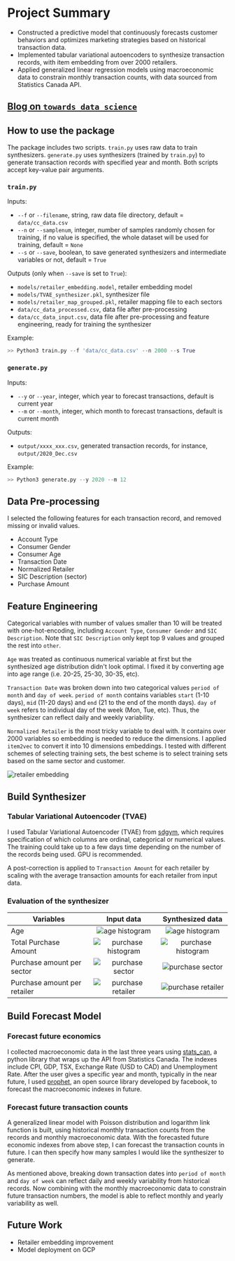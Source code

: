 # Project Summary

* Constructed a predictive model that continuously forecasts customer behaviors and optimizes marketing strategies based on historical transaction data.
* Implemented tabular variational autoencoders to synthesize transaction records, with item embedding from over 2000 retailers.
* Applied generalized linear regression models using macroeconomic data to constrain monthly transaction counts, with data sourced from Statistics Canada API.

## [Blog on `towards data science`](https://towardsdatascience.com/a-deep-learning-based-method-for-synthesizing-data-with-an-application-in-financial-transactions-9c3936423d9a)

## How to use the package

The package includes two scripts. `train.py` uses raw data to train synthesizers. `generate.py` uses synthesizers (trained by `train.py`) to generate transaction records with specified year and month. Both scripts accept key-value pair arguments.

### `train.py`

Inputs: 
  * `--f` or `--filename`, string, raw data file directory, default = `data/cc_data.csv`
  * `--n` or `--samplenum`, integer, number of samples randomly chosen for training, if no value is specified, the whole dataset will be used for training, default = `None`
  * `--s` or `--save`, boolean, to save generated synthesizers and intermediate variables or not, default = `True`
  
Outputs (only when `--save` is set to `True`):
  * `models/retailer_embedding.model`, retailer embedding model
  * `models/TVAE_synthesizer.pkl`, synthesizer file
  * `models/retailer_map_grouped.pkl`, retailer mapping file to each sectors
  * `data/cc_data_processed.csv`, data file after pre-processing
  * `data/cc_data_input.csv`, data file after pre-processing and feature engineering, ready for training the synthesizer
  
Example:
```python
>> Python3 train.py --f 'data/cc_data.csv' --n 2000 --s True
```

### `generate.py`

Inputs:
  * `--y` or `--year`, integer, which year to forecast transactions, default is current year
  * `--m` or `--month`, integer, which month to forecast transactions, default is current month
  
Outputs:
  * `output/xxxx_xxx.csv`, generated transaction records, for instance, `output/2020_Dec.csv`
  
Example:
```Python
>> Python3 generate.py --y 2020 --m 12
```

## Data Pre-processing

I selected the following features for each transaction record, and removed missing or invalid values.

* Account Type
* Consumer Gender
* Consumer Age
* Transaction Date
* Normalized Retailer
* SIC Description (sector)
* Purchase Amount

## Feature Engineering

Categorical variables with number of values smaller than 10 will be treated with one-hot-encoding, including `Account Type`, `Consumer Gender` and `SIC Description`. Note that `SIC Description` only kept top 9 values and grouped the rest into `other`.

`Age` was treated as continuous numerical variable at first but the synthesized age distribution didn't look optimal. I fixed it by converting age into age range (i.e. 20-25, 25-30, 30-35, etc).

`Transaction Date` was broken down into two categorical values `period of month` and `day of week`. `period of month` contains variables `start` (1-10 days), `mid` (11-20 days) and `end` (21 to the end of the month days). `day of week` refers to individual day of the week (Mon, Tue, etc). Thus, the synthesizer can reflect daily and weekly variability. 

`Normalized Retailer` is the most tricky variable to deal with. It contains over 2000 variables so embedding is needed to reduce the dimensions. I applied `item2vec` to convert it into 10 dimensions embeddings. I tested with different schemes of selecting training sets, the best scheme is to select training sets based on the same sector and customer.

![retailer embedding](https://github.com/rui-zhang-ocean/Predict_Transactions/blob/master/experiments/figs/retailer2vec/exp_07_10emb.png "retailer embedding")

## Build Synthesizer

### Tabular Variational Autoencoder (TVAE)

I used Tabular Variational Autoencoder (TVAE) from [sdgym](https://github.com/sdv-dev/SDGym/blob/master/sdgym/synthesizers/tvae.py), which requires specification of which columns are ordinal, categorical or numerical values. The training could take up to a few days time depending on the number of the records being used. GPU is recommended.

A post-correction is applied to `Transaction Amount` for each retailer by scaling with the average transaction amounts for each retailer from input data.

### Evaluation of the synthesizer

| Variables        | Input data      | Synthesized data  |
| ---------------- |:---------------:|:-----------------:|
| Age                   | ![age histogram](https://github.com/rui-zhang-ocean/Predict_Transactions/blob/master/experiments/figs/eda/age_hist_input.png "age histogram input") | ![age histogram](https://github.com/rui-zhang-ocean/Predict_Transactions/blob/master/experiments/figs/eda/age_hist_syn_ageCat70.png "age histogram synthesized") |
| Total Purchase Amount       | ![purchase histogram](https://github.com/rui-zhang-ocean/Predict_Transactions/blob/master/experiments/figs/eda/purchase_hist_input.png "purchase histogram input")       | ![purchase histogram](https://github.com/rui-zhang-ocean/Predict_Transactions/blob/master/experiments/figs/eda/purchase_hist_syn_ageCat70_corr.png "purchase histogram synthesized") |
| Purchase amount per sector   | ![purchase sector](https://github.com/rui-zhang-ocean/Predict_Transactions/blob/master/experiments/figs/eda/purchase_SIC%20Description_input.png "purchase sector input")| ![purchase sector](https://github.com/rui-zhang-ocean/Predict_Transactions/blob/master/experiments/figs/eda/purchase_SIC%20Description_synthesized.png "purchase sector synthesized")|
| Purchase amount per retailer | ![purchase retailer](https://github.com/rui-zhang-ocean/Predict_Transactions/blob/master/experiments/figs/eda/purchase_Normalized%20Retailer_input.png "purchase retailer input") |   ![purchase retailer](https://github.com/rui-zhang-ocean/Predict_Transactions/blob/master/experiments/figs/eda/purchase_Normalized%20Retailer_synthesized.png "purchase retailer synthesized") |

## Build Forecast Model

### Forecast future economics

I collected macroeconomic data in the last three years using [stats_can](https://stats-can.readthedocs.io/en/latest/), a python library that wraps up the API from Statistics Canada. The indexes include CPI, GDP, TSX, Exchange Rate (USD to CAD) and Unemployment Rate. After the user gives a specific year and month, typically in the near future, I used [prophet](https://facebook.github.io/prophet/), an open source library developed by facebook, to forecast the macroeconomic indexes in future.

### Forecast future transaction counts

A generalized linear model with Poisson distribution and logarithm link function is built, using historical monthly transaction counts from the records and monthly macroeconomic data. With the forecasted future economic indexes from above step, I can forecast the transaction counts in future. I can then specify how many samples I would like the synthesizer to generate. 

As mentioned above, breaking down transaction dates into `period of month` and `day of week` can reflect daily and weekly variability from historical records. Now combining with the monthly macroeconomic data to constrain future transaction numbers, the model is able to reflect monthly and yearly variability as well. 

## Future Work

* Retailer embedding improvement
* Model deployment on GCP
